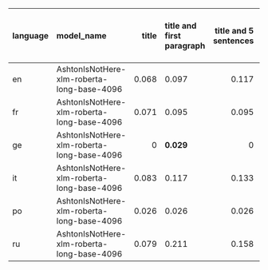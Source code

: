 | language   | model_name                                 |   title | title and first paragraph   |   title and 5 sentences | title and 10 sentences   | title and first sentence each paragraph   | raw text   |
|:-----------|:-------------------------------------------|--------:|:----------------------------|------------------------:|:-------------------------|:------------------------------------------|:-----------|
| en         | AshtonIsNotHere-xlm-roberta-long-base-4096 |   0.068 | 0.097                       |                   0.117 | 0.097                    | **0.126**                                 | 0.097      |
| fr         | AshtonIsNotHere-xlm-roberta-long-base-4096 |   0.071 | 0.095                       |                   0.095 | 0.024                    | **0.119**                                 | 0.071      |
| ge         | AshtonIsNotHere-xlm-roberta-long-base-4096 |   0     | **0.029**                   |                   0     | 0.000                    | 0.000                                     | **0.029**  |
| it         | AshtonIsNotHere-xlm-roberta-long-base-4096 |   0.083 | 0.117                       |                   0.133 | 0.133                    | 0.117                                     | **0.167**  |
| po         | AshtonIsNotHere-xlm-roberta-long-base-4096 |   0.026 | 0.026                       |                   0.026 | **0.051**                | 0.026                                     | **0.051**  |
| ru         | AshtonIsNotHere-xlm-roberta-long-base-4096 |   0.079 | 0.211                       |                   0.158 | 0.211                    | **0.237**                                 | 0.184      |